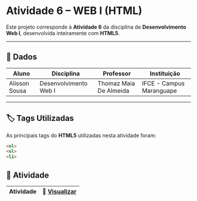 # Atividade 6 – WEB I (HTML)

Este projeto corresponde à **Atividade 6** da disciplina de **Desenvolvimento Web I**, desenvolvida inteiramente com **HTML5**.  
  

---

## 📖 Dados  

| Aluno                           | Disciplina              | Professor                  | Instituição              |
|--------------------------------|-------------------------|----------------------------|--------------------------|
| Alisson Sousa | Desenvolvimento Web I  | Thomaz Maia De Almeida     | IFCE - Campus Maranguape |

---

## 🏷️ Tags Utilizadas  

As principais tags do **HTML5** utilizadas nesta atividade foram:  

```html
<ol>
<ul>
<li>
```
## 📂 Atividade

| Atividade |🔗 [Visualizar](https://alissonsco.github.io/Atividade-Web-6/) |
|-----------|---------------------------------------------------------------|
